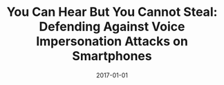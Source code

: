 ---
title: "You Can Hear But You Cannot Steal: Defending Against Voice Impersonation Attacks on Smartphones"
collection: publications
permalink: /publication/2017-01-01-You-Can-Hear-But-You-Cannot-Steal-Defending-Against-Voice-Impersonation-Attacks-on-Smartphones
date: 2017-01-01
venue: 'In the proceedings of 37th IEEE International Conference on Distributed Computing Systems, ICDCS 2017, Atlanta, GA, USA, June 5-8, 2017'
paperurl: 'https://doi.org/10.1109/ICDCS.2017.133'
citation: ' Si Chen,  Kui Ren,  Sixu Piao,  Cong Wang,  Qian Wang,  Jian Weng,  Lu Su,  David Mohaisen, &quot;You Can Hear But You Cannot Steal: Defending Against Voice Impersonation Attacks on Smartphones.&quot; In the proceedings of 37th IEEE International Conference on Distributed Computing Systems, ICDCS 2017, Atlanta, GA, USA, 2017.'
---